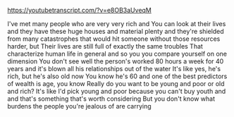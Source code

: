https://youtubetranscript.com/?v=e8OB3aUveqM

 I've met many people who are very very rich and You can look at their lives and they have these huge houses and material plenty and they're shielded from many catastrophes that would hit someone without those resources harder, but Their lives are still full of exactly the same troubles That characterize human life in general and so you you compare yourself on one dimension You don't see well the person's worked 80 hours a week for 40 years and it's blown all his relationships out of the water It's like yes, he's rich, but he's also old now You know he's 60 and one of the best predictors of wealth is age, you know Really do you want to be young and poor or old and rich? It's like I'd pick young and poor because you can't buy youth and and that's something that's worth considering But you don't know what burdens the people you're jealous of are carrying